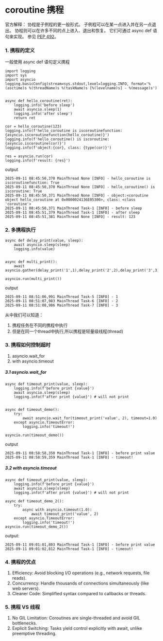 # coroutine 携程

官方解释：
协程是子例程的更一般形式。 子例程可以在某一点进入并在另一点退出。 协程则可以在许多不同的点上进入、退出和恢复。 它们可通过 async def 语句来实现。 参见 [PEP 492](https://peps.python.org/pep-0492/)。


### 1. 携程的定义

一般使用 async def 语句定义携程

```
import logging
import sys
import asyncio
logging.basicConfig(stream=sys.stdout,level=logging.INFO, format='%(asctime)s %(threadName)s %(taskName)s [%(levelname)s] - %(message)s')


async def hello_coroutine(ret):
    logging.info('before sleep')
    await asyncio.sleep(1)
    logging.info('after sleep')
    return ret

cor = hello_coroutine(123)
logging.info(f'hello_coroutine is iscoroutinefunction: {asyncio.iscoroutinefunction(hello_coroutine)}')
logging.info(f'hello_coroutine() is iscoroutine: {asyncio.iscoroutine(cor)}')
logging.info(f'object:{cor}, class: {type(cor)}')

res = asyncio.run(cor)
logging.info(f'result: {res}')
```
output
```
2025-09-11 08:45:50,370 MainThread None [INFO] - hello_coroutine is iscoroutinefunction: True
2025-09-11 08:45:50,370 MainThread None [INFO] - hello_coroutine() is iscoroutine: True
2025-09-11 08:45:50,371 MainThread None [INFO] - object:<coroutine object hello_coroutine at 0x0000024136E05300>, class: <class 'coroutine'>
2025-09-11 08:45:50,371 MainThread Task-1 [INFO] - before sleep
2025-09-11 08:45:51,379 MainThread Task-1 [INFO] - after sleep
2025-09-11 08:45:51,381 MainThread None [INFO] - result: 123
```

### 2. 多携程执行
```
async def delay_print(value, sleep):
    await asyncio.sleep(sleep)
    logging.info(value)


async def multi_print():
    await asyncio.gather(delay_print('1',1),delay_print('2',2),delay_print('3',3))

asyncio.run(multi_print())
```
output
```
2025-09-11 08:51:06,991 MainThread Task-5 [INFO] - 1
2025-09-11 08:51:07,983 MainThread Task-6 [INFO] - 2
2025-09-11 08:51:08,986 MainThread Task-7 [INFO] - 3
```
从中我们可以知道：
1. 携程任务在不同的携程中执行
2. 但是在同一个thread中执行,所以携程是轻量级线程(thread)

### 3. 携程如何控制超时
1. asyncio.wait_for
2. with asyncio.timeout
##### 3.1 asyncio.wait_for
```
async def timeout_print(value, sleep):
    logging.info(f'before print {value}')
    await asyncio.sleep(sleep)
    logging.info(f'after print {value}') # will not print


async def timeout_demo():
    try:
        await asyncio.wait_for(timeout_print('value', 2), timeout=1.0)
    except asyncio.TimeoutError:
        logging.info('timeout!')

asyncio.run(timeout_demo())
```
output
```
2025-09-11 08:58:58,350 MainThread Task-1 [INFO] - before print value
2025-09-11 08:58:59,359 MainThread Task-1 [INFO] - timeout!
```

##### 3.2 with asyncio.timeout

```
async def timeout_print(value, sleep):
    logging.info(f'before print {value}')
    await asyncio.sleep(sleep)
    logging.info(f'after print {value}') # will not print

async def timeout_demo_2():
    try:
        async with asyncio.timeout(1.0):
            await timeout_print('value', 2)
    except asyncio.TimeoutError:
        logging.info('timeout!')
asyncio.run(timeout_demo_2())
```
output:
```
2025-09-11 09:01:01,803 MainThread Task-1 [INFO] - before print value
2025-09-11 09:01:02,812 MainThread Task-1 [INFO] - timeout!
```

### 4. 携程的优点
1. Efficiency: Avoid blocking I/O operations (e.g., network requests, file reads).
2. Concurrency: Handle thousands of connections simultaneously (like web servers).
3. Cleaner Code: Simplified syntax compared to callbacks or threads.

### 5. 携程 VS 线程
1. No GIL Limitation: Coroutines are single-threaded and avoid GIL bottlenecks.
2. Explicit Switching: Tasks yield control explicitly with await, unlike preemptive threading.